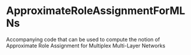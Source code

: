 # ApproximateRoleAssignmentForMLNs
Accompanying code that can be used to compute the notion of Approximate Role Assignment for Multiplex Multi-Layer Networks
